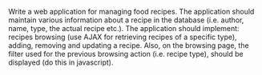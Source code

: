 Write a web application for managing food recipes. The application should maintain various information about a recipe in the database (i.e. author, name, type, the actual recipe etc.). The application should implement: recipes browsing (use AJAX for retrieving recipes of a specific type), adding, removing and updating a recipe. Also, on the browsing page, the filter used for the previous browsing action (i.e. recipe type), should be displayed (do this in javascript).
